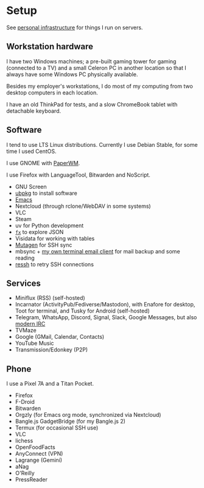 # Setup

See [personal infrastructure](../personal_infra) for things I run on servers.

## Workstation hardware

I have two Windows machines; a pre-built gaming tower for gaming (connected to a TV) and a small Celeron PC in another location so that I always have some Windows PC physically available.

Besides my employer's workstations, I do most of my computing from two desktop computers in each location.

I have an old ThinkPad for tests, and a slow ChromeBook tablet with detachable keyboard.

## Software

I tend to use LTS Linux distributions.
Currently I use Debian Stable, for some time I used CentOS.

I use GNOME with [PaperWM](https://github.com/paperwm/PaperWM).

I use Firefox with LanguageTool, Bitwarden and NoScript.

* GNU Screen
* [ubpkg](https://github.com/alexpdp7/ubpkg/) to install software
* [Emacs](../emacs)
* Nextcloud (through rclone/WebDAV in some systems)
* VLC
* Steam
* uv for Python development
* [`fx`](https://fx.wtf/) to explore JSON
* Visidata for working with tables
* [Mutagen](https://mutagen.io/) for SSH sync
* mbsync + [my own terminal email client](https://github.com/alexpdp7/epistle) for mail backup and some reading
* [ressh](https://github.com/alexpdp7/ressh/) to retry SSH connections

## Services

* Miniflux (RSS) (self-hosted)
* Incarnator (ActivityPub/Fediverse/Mastodon), with Enafore for desktop, Toot for terminal, and Tusky for Android (self-hosted)
* Telegram, WhatsApp, Discord, Signal, Slack, Google Messages, but also [modern IRC](../workstation/modern_irc.md)
* TVMaze
* Google (GMail, Calendar, Contacts)
* YouTube Music
* Transmission/Edonkey (P2P)

## Phone

I use a Pixel 7A and a Titan Pocket.

- Firefox
- F-Droid
- Bitwarden
- Orgzly (for Emacs org mode, synchronized via Nextcloud)
- Bangle.js GadgetBridge (for my Bangle.js 2)
- Termux (for occasional SSH use)
- VLC
- lichess
- OpenFoodFacts
- AnyConnect (VPN)
- Lagrange (Gemini)
- aNag
- O'Reilly
- PressReader

